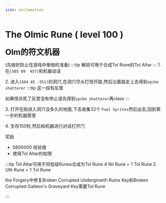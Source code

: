 ```yaml
---
icon: exclamation
---
```

# The Olmic Rune ( level 100 )
<span style="font-size: 25px;">**Olm的符文机器**</span>


(先做好防止在游戏中晕倒的准备)
:::tip
解锁可用于合成Tol Rune的Tol Altar
:::
<span class="stage-index">1.</span> 在`[585 89  457]`和机器谈话

<span class="stage-index">2.</span> 进入`[694 85 -551]`的洞穴,在洞穴尽头打怪开路,然后沿着路走上去得到`spike shatterer`
:::tip
这一段有反胃

如果怪杀死了反胃没有停止请先得到`spike shatterer`再class
:::

<span class="stage-index">3.</span> 打开在刚进入洞穴没多久的地面,下去收集32个 `Fuel Sprites`然后出去,回到第一步的机器那里

<span class="stage-index">4.</span> 生存150秒,然后和机器进行对话打开门

奖励
+ 5800000 经验值
+ 使用Tol Altar的权限 

:::tip
Tol Altar可用于将低级Runes合成为Tol Rune
4 Nii Rune = 1 Tol Rune
2 Uth Rune = 1 Tol Rune

the Forgery中修复Broken Corrupted Undergrowth Ruins Key和Broken Corrupted Galleon's Graveyard Key需要Tol Rune

:::